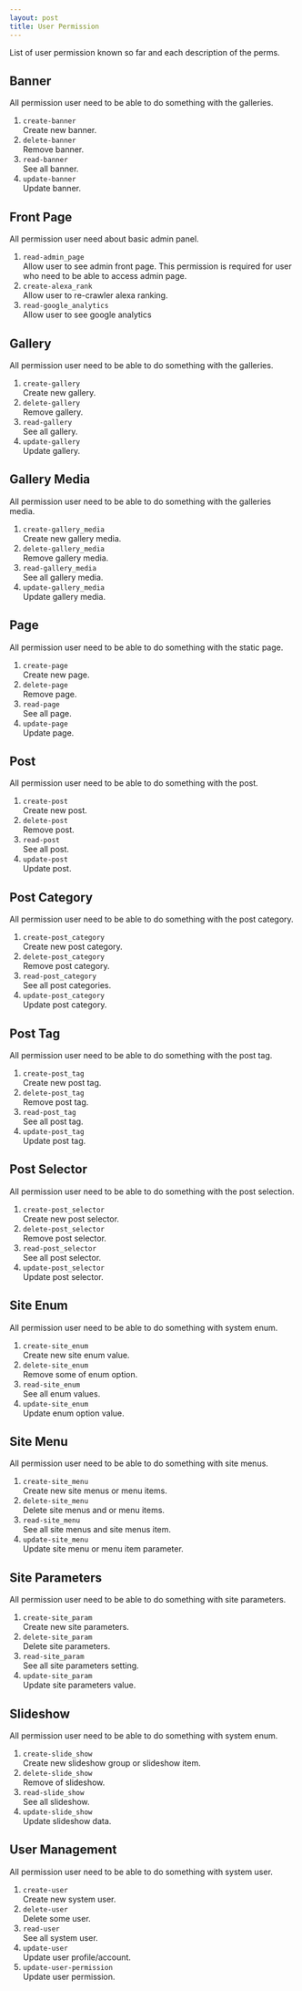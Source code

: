 ```yaml
---
layout: post
title: User Permission
---
```


List of user permission known so far and each description of the perms.

Banner
------

All permission user need to be able to do something with the galleries.

1. `create-banner`  
Create new banner.
2. `delete-banner`  
Remove banner.
3. `read-banner`  
See all banner.
4. `update-banner`  
Update banner.

Front Page
----------

All permission user need about basic admin panel.

1. `read-admin_page`  
Allow user to see admin front page. This permission is required for user who need
to be able to access admin page.
2. `create-alexa_rank`  
Allow user to re-crawler alexa ranking.
3. `read-google_analytics`  
Allow user to see google analytics

Gallery
-------

All permission user need to be able to do something with the galleries.

1. `create-gallery`  
Create new gallery.
2. `delete-gallery`  
Remove gallery.
3. `read-gallery`  
See all gallery.
4. `update-gallery`  
Update gallery.

Gallery Media
-------------

All permission user need to be able to do something with the galleries media.

1. `create-gallery_media`  
Create new gallery media.
2. `delete-gallery_media`  
Remove gallery media.
3. `read-gallery_media`  
See all gallery media.
4. `update-gallery_media`  
Update gallery media.

Page
-------

All permission user need to be able to do something with the static page.

1. `create-page`  
Create new page.
2. `delete-page`  
Remove page.
3. `read-page`  
See all page.
4. `update-page`  
Update page.

Post
----

All permission user need to be able to do something with the post.

1. `create-post`  
Create new post.
2. `delete-post`  
Remove post.
3. `read-post`  
See all post.
4. `update-post`  
Update post.

Post Category
-------------

All permission user need to be able to do something with the post category.

1. `create-post_category`  
Create new post category.
2. `delete-post_category`  
Remove post category.
3. `read-post_category`  
See all post categories.
4. `update-post_category`  
Update post category.

Post Tag
--------

All permission user need to be able to do something with the post tag.

1. `create-post_tag`  
Create new post tag.
2. `delete-post_tag`  
Remove post tag.
3. `read-post_tag`  
See all post tag.
4. `update-post_tag`  
Update post tag.

Post Selector
-------------

All permission user need to be able to do something with the post selection.

1. `create-post_selector`  
Create new post selector.
2. `delete-post_selector`  
Remove post selector.
3. `read-post_selector`  
See all post selector.
4. `update-post_selector`  
Update post selector.

Site Enum
-----------

All permission user need to be able to do something with system enum.

1. `create-site_enum`  
Create new site enum value.
2. `delete-site_enum`  
Remove some of enum option.
3. `read-site_enum`  
See all enum values.
4. `update-site_enum`  
Update enum option value.

Site Menu
---------

All permission user need to be able to do something with site menus.

1. `create-site_menu`  
Create new site menus or menu items.
2. `delete-site_menu`  
Delete site menus and or menu items.
3. `read-site_menu`  
See all site menus and site menus item.
4. `update-site_menu`  
Update site menu or menu item parameter.

Site Parameters
---------------

All permission user need to be able to do something with site parameters.

1. `create-site_param`  
Create new site parameters.
2. `delete-site_param`  
Delete site parameters.
3. `read-site_param`  
See all site parameters setting.
4. `update-site_param`  
Update site parameters value.

Slideshow
---------

All permission user need to be able to do something with system enum.

1. `create-slide_show`  
Create new slideshow group or slideshow item.
2. `delete-slide_show`  
Remove of slideshow.
3. `read-slide_show`  
See all slideshow.
4. `update-slide_show`  
Update slideshow data.

User Management
---------------

All permission user need to be able to do something with system user.

1. `create-user`  
Create new system user.
2. `delete-user`  
Delete some user.
3. `read-user`  
See all system user.
4. `update-user`  
Update user profile/account.
5. `update-user-permission`  
Update user permission.